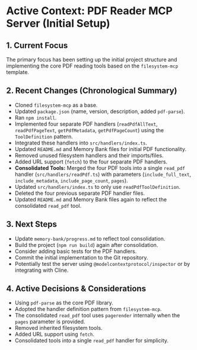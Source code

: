 # Active Context: PDF Reader MCP Server (Initial Setup)

## 1. Current Focus

The primary focus has been setting up the initial project structure and
implementing the core PDF reading tools based on the `filesystem-mcp` template.

## 2. Recent Changes (Chronological Summary)

- Cloned `filesystem-mcp` as a base.
- Updated `package.json` (name, version, description, added `pdf-parse`).
- Ran `npm install`.
- Implemented four separate PDF handlers (`readPdfAllText`, `readPdfPageText`,
  `getPdfMetadata`, `getPdfPageCount`) using the `ToolDefinition` pattern.
- Integrated these handlers into `src/handlers/index.ts`.
- Updated `README.md` and Memory Bank files for initial PDF functionality.
- Removed unused filesystem handlers and their imports/files.
- Added URL support (`fetch`) to the four separate PDF handlers.
- **Consolidated Tools:** Merged the four PDF tools into a single `read_pdf`
  handler (`src/handlers/readPdf.ts`) with parameters (`include_full_text`,
  `include_metadata`, `include_page_count`, `pages`).
- Updated `src/handlers/index.ts` to only use `readPdfToolDefinition`.
- Deleted the four previous separate PDF handler files.
- Updated `README.md` and Memory Bank files again to reflect the consolidated
  `read_pdf` tool.

## 3. Next Steps

- Update `memory-bank/progress.md` to reflect tool consolidation.
- Build the project (`npm run build`) again after consolidation.
- Consider adding basic tests for the PDF handlers.
- Commit the initial implementation to the Git repository.
- Potentially test the server using `@modelcontextprotocol/inspector` or by
  integrating with Cline.

## 4. Active Decisions & Considerations

- Using `pdf-parse` as the core PDF library.
- Adopted the handler definition pattern from `filesystem-mcp`.
- The consolidated `read_pdf` tool uses `pagerender` internally when the `pages`
  parameter is provided.
- Removed inherited filesystem tools.
- Added URL support using `fetch`.
- Consolidated tools into a single `read_pdf` handler for simplicity.
